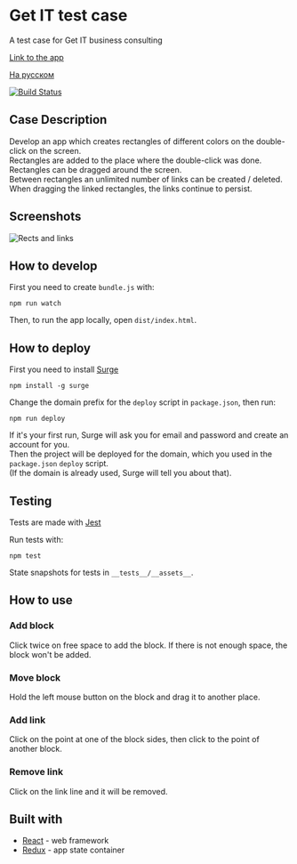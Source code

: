 # Get IT test case
A test case for Get IT business consulting

[Link to the app](http://get-it-test.surge.sh)

[На русском](https://github.com/fortymorgan/getITtest/blob/master/README.md)

[![Build Status](https://travis-ci.org/fortymorgan/getITtest.svg?branch=master)](https://travis-ci.org/fortymorgan/getITtest)
## Case Description
Develop an app which creates rectangles of different colors on the double-click on the screen.  
Rectangles are added to the place where the double-click was done.  
Rectangles can be dragged around the screen.  
Between rectangles an unlimited number of links can be created / deleted.  
When dragging the linked rectangles, the links continue to persist.

## Screenshots
<img src="https://github.com/fortymorgan/getITtest/blob/master/screenshots/Blocks.png" alt="Rects and links" title="Rects and links" />

## How to develop
First you need to create `bundle.js` with:
```
npm run watch
```
Then, to run the app locally, open `dist/index.html`.

## How to deploy
First you need to install [Surge](http://surge.sh)
```
npm install -g surge
```
Change the domain prefix for the `deploy` script in `package.json`, then run:
```
npm run deploy
```
If it's your first run, Surge will ask you for email and password and create an account for you.  
Then the project will be deployed for the domain, which you used in the `package.json` `deploy` script.  
(If the domain is already used, Surge will tell you about that).

## Testing

Tests are made with [Jest](https://github.com/facebook/jest)

Run tests with:
```
npm test
```
State snapshots for tests in `__tests__/__assets__`.

## How to use

### Add block
Click twice on free space to add the block. If there is not enough space, the block won't be added.

### Move block
Hold the left mouse button on the block and drag it to another place.

### Add link
Click on the point at one of the block sides, then click to the point of another block.

### Remove link
Click on the link line and it will be removed.

## Built with
- [React](https://github.com/facebook/react) - web framework
- [Redux](https://github.com/reduxjs/redux) - app state container
